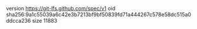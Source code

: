 version https://git-lfs.github.com/spec/v1
oid sha256:9a1c55039a6c42e3b7213bf9bf50839fd71a444267c578e58dc515a0ddcca236
size 11883
